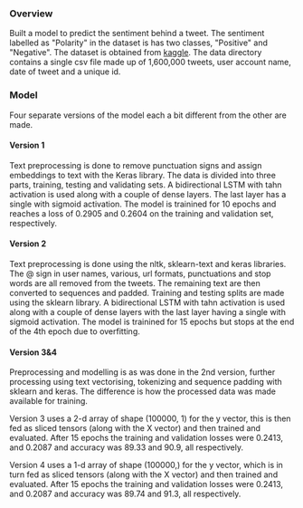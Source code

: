 ### Overview

Built a model to predict the sentiment behind a tweet. The sentiment labelled as "Polarity" in the dataset is has two classes, "Positive" and "Negative". The dataset is obtained from [kaggle](https://www.kaggle.com/datasets/kazanova/sentiment140). The data directory contains a single csv file made up of 1,600,000 tweets, user account name, date of tweet and a unique id.


### Model

Four separate versions of the model each a bit different from the other are made.

#### Version 1
Text preprocessing is done to remove punctuation signs and assign embeddings to text with the Keras library.
The data is divided into three parts, training, testing and validating sets. A bidirectional LSTM with tahn activation is used along with a couple of dense layers. The last layer has a single with sigmoid activation. The model is trainined for 10 epochs and reaches a loss of 0.2905 and 0.2604 on the training and validation set, respectively.

#### Version 2
Text preprocessing is done using the nltk, sklearn-text and keras libraries. The @ sign in user names, various, url formats, punctuations and stop words are all removed from the tweets. The remaining text are then converted to sequences and padded. Training and testing splits are made using the sklearn library. A bidirectional LSTM with tahn activation is used along with a couple of dense layers with the last layer having a single with sigmoid activation. The model is trainined for 15 epochs but stops at the end of the 4th epoch due to overfitting. 

#### Version 3&4
Preprocessing and modelling is as was done in the 2nd version, further processing using text vectorising, tokenizing and sequence padding with sklearn and keras. The difference is how the processed data was made available for training.

Version 3 uses a 2-d array of shape (100000, 1) for the y vector, this is then fed as sliced tensors (along with the X vector) and then trained and evaluated. After 15 epochs the training and validation losses were 0.2413, and 0.2087 and accuracy was 89.33 and 90.9, all respectively.

Version 4 uses a 1-d array of shape (100000,) for the y vector, which is in turn fed as sliced tensors (along with the X vector) and then trained and evaluated. After 15 epochs the training and validation losses were 0.2413, and 0.2087 and accuracy was 89.74 and 91.3, all respectively.
